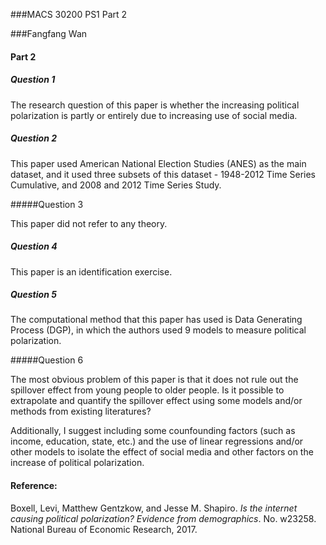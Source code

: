###MACS 30200 PS1 Part 2

###Fangfang Wan

#### Part 2

##### Question 1

The research question of this paper is whether the increasing political polarization is partly or entirely due to increasing use of social media. 

##### Question 2

This paper used American National Election Studies (ANES) as the main dataset, and it used three subsets of this dataset - 1948-2012 Time Series Cumulative, and 2008 and 2012 Time Series Study.

#####Question 3

This paper did not refer to any theory.

##### Question 4

This paper is an identification exercise.

##### Question 5

The computational method that this paper has used is Data Generating Process (DGP), in which the authors used 9 models to measure political polarization.

#####Question 6

The most obvious problem of this paper is that it does not rule out the spillover effect from young people to older people. Is it possible to extrapolate and quantify the spillover effect using some models and/or methods from existing literatures?

Additionally, I suggest including some counfounding factors (such as income, education, state, etc.) and the use of linear regressions and/or other models to isolate the effect of social media and other factors on the increase of political polarization.

#### Reference:

Boxell, Levi, Matthew Gentzkow, and Jesse M. Shapiro. *Is the internet causing political polarization? Evidence from demographics*. No. w23258. National Bureau of Economic Research, 2017.







